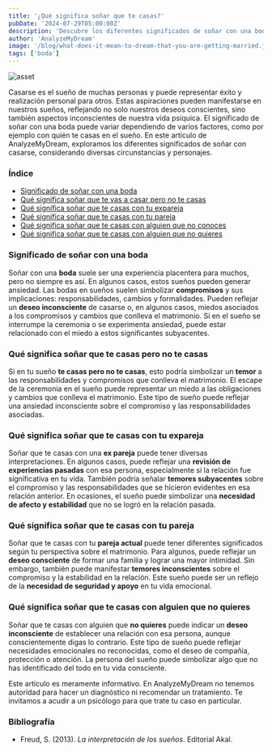```yaml
---
title: '¿Qué significa soñar que te casas?'
pubDate: '2024-07-29T05:00:00Z'
description: 'Descubre los diferentes significados de soñar con una boda, ya sea con tu pareja, expareja o alguien que no conoces. Explora cómo estos sueños reflejan tus deseos y miedos inconscientes.'
author: 'AnalyzeMyDream'
image: '/blog/what-does-it-mean-to-dream-that-you-are-getting-married.jpeg'
tags: ['boda']
---
```


![asset](/blog/what-does-it-mean-to-dream-that-you-are-getting-married.jpeg)

Casarse es el sueño de muchas personas y puede representar éxito y realización personal para otros. Estas aspiraciones pueden manifestarse en nuestros sueños, reflejando no solo nuestros deseos conscientes, sino también aspectos inconscientes de nuestra vida psíquica. El significado de soñar con una boda puede variar dependiendo de varios factores, como por ejemplo con quién te casas en el sueño. En este artículo de AnalyzeMyDream, exploramos los diferentes significados de soñar con casarse, considerando diversas circunstancias y personajes.

### Índice

- [Significado de soñar con una boda](#significado-de-soñar-con-una-boda)
- [Qué significa soñar que te vas a casar pero no te casas](#que-significa-soñar-que-te-vas-a-casar-pero-no-te-casas)
- [Qué significa soñar que te casas con tu expareja](#que-significa-soñar-que-te-casas-con-tu-expareja)
- [Qué significa soñar que te casas con tu pareja](#que-significa-soñar-que-te-casas-con-tu-pareja)
- [Qué significa soñar que te casas con alguien que no conoces](#que-significa-soñar-que-te-casas-con-alguien-que-no-conoces)
- [Qué significa soñar que te casas con alguien que no quieres](#que-significa-soñar-que-te-casas-con-alguien-que-no-quieres)

### Significado de soñar con una boda

Soñar con una **boda** suele ser una experiencia placentera para muchos, pero no siempre es así. En algunos casos, estos sueños pueden generar ansiedad. Las bodas en sueños suelen simbolizar **compromisos** y sus implicaciones: responsabilidades, cambios y formalidades. Pueden reflejar un **deseo inconsciente** de casarse o, en algunos casos, miedos asociados a los compromisos y cambios que conlleva el matrimonio. Si en el sueño se interrumpe la ceremonia o se experimenta ansiedad, puede estar relacionado con el miedo a estos significantes subyacentes.

### Qué significa soñar que te casas pero no te casas

Si en tu sueño **te casas pero no te casas**, esto podría simbolizar un **temor** a las responsabilidades y compromisos que conlleva el matrimonio. El escape de la ceremonia en el sueño puede representar un miedo a las obligaciones y cambios que conlleva el matrimonio. Este tipo de sueño puede reflejar una ansiedad inconsciente sobre el compromiso y las responsabilidades asociadas.

### Qué significa soñar que te casas con tu expareja

Soñar que te casas con una **ex pareja** puede tener diversas interpretaciones. En algunos casos, puede reflejar una **revisión de experiencias pasadas** con esa persona, especialmente si la relación fue significativa en tu vida. También podría señalar **temores subyacentes** sobre el compromiso y las responsabilidades que se hicieron evidentes en esa relación anterior. En ocasiones, el sueño puede simbolizar una **necesidad de afecto y estabilidad** que no se logró en la relación pasada.

### Qué significa soñar que te casas con tu pareja

Soñar que te casas con tu **pareja actual** puede tener diferentes significados según tu perspectiva sobre el matrimonio. Para algunos, puede reflejar un **deseo consciente** de formar una familia y lograr una mayor intimidad. Sin embargo, también puede manifestar **temores inconscientes** sobre el compromiso y la estabilidad en la relación. Este sueño puede ser un reflejo de la **necesidad de seguridad y apoyo** en tu vida emocional.

### Qué significa soñar que te casas con alguien que no quieres

Soñar que te casas con alguien que **no quieres** puede indicar un **deseo inconsciente** de establecer una relación con esa persona, aunque conscientemente digas lo contrario. Este tipo de sueño puede reflejar necesidades emocionales no reconocidas, como el deseo de compañía, protección o atención. La persona del sueño puede simbolizar algo que no has identificado del todo en tu vida consciente.

Este artículo es meramente informativo. En AnalyzeMyDream no tenemos autoridad para hacer un diagnóstico ni recomendar un tratamiento. Te invitamos a acudir a un psicólogo para que trate tu caso en particular.

### Bibliografía

- Freud, S. (2013). *La interpretación de los sueños*. Editorial Akal.
